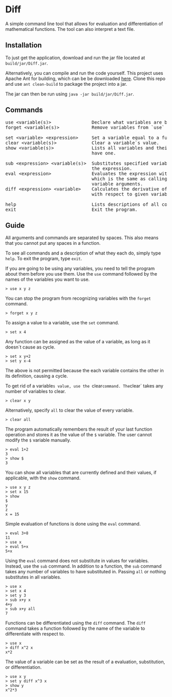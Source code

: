 # Diff
A simple command line tool that allows for evaluation and differentiation of mathematical functions. The tool can also interpret a text file.

## Installation
To just get the application, download and run the jar file located at `build/jar/Diff.jar`.

Alternatively, you can compile and run the code yourself. This project uses Apache Ant for building, which can be be downloaded [here](http://ant.apache.org/bindownload.cgi). Clone this repo and use `ant clean-build` to package the project into a jar.

The jar can then be run using `java -jar build/jar/Diff.jar`.

## Commands
<pre>
use &lt;variable(s)&gt;               Declare what variables are being used.
forget &lt;variable(s)&gt;            Remove variables from `use` list.

set &lt;variable> &lt;expression&gt;     Set a variable equal to a function.
clear &lt;variable(s)&gt;             Clear a variable`s value.
show &lt;variable(s)&gt;              Lists all variables and their values, if they
                                have one.

sub &lt;expression&gt; &lt;variable(s)&gt;  Substitutes specified variables and evaluates
                                the expression.
eval &lt;expression&gt;               Evaluates the expression without substitution,
                                which is the same as calling `sub` with no
                                variable arguments.
diff &lt;expression&gt; &lt;variable&gt;    Calculates the derivative of the expression
                                with respect to given variable.

help                            Lists descriptions of all commands.
exit                            Exit the program.
</pre>

## Guide
All arguments and commands are separated by spaces. This also means that you cannot put any spaces in a function.

To see all commands and a description of what they each do, simply type `help`. To exit the program, type `exit`.

If you are going to be using any variables, you need to tell the program about them before you use them. Use the `use` command followed by the names of the variables you want to use.

    > use x y z

You can stop the program from recognizing variables with the `forget` command.

    > forget x y z

To assign a value to a variable, use the `set` command.

    > set x 4

Any function can be assigned as the value of a variable, as long as it doesn`t cause as cycle.

    > set x y+2
    > set y x-4

The above is not permitted because the each variable contains the other in its definition, causing a cycle.

To get rid of a variable`s value, use the `clear` command. The `clear` takes any number of variables to clear.

    > clear x y

Alternatively, specify `all` to clear the value of every variable.

    > clear all

The program automatically remembers the result of your last function operation and stores it as the value of the `$` variable. The user cannot modify the `$` variable manually.

    > eval 1+2
    3
    > show $
    3

You can show all variables that are currently defined and their values, if applicable, with the `show` command.

    > use x y z
    > set x 15
    > show
    $
    y
    z
    x = 15

Simple evaluation of functions is done using the `eval` command.

    > eval 3+8
    11
    > use x
    > eval 5+x
    5+x

Using the `eval` command does not substitute in values for variables. Instead, use the `sub` command. In addition to a function, the `sub` command takes any number of variables to have substituted in. Passing `all` or nothing substitutes in all variables.

    > use x
    > set x 4
    > set y 3
    > sub x+y x
    4+y
    > sub x+y all
    7

Functions can be differentiated using the `diff` command. The `diff` command takes a function followed by the name of the variable to differentiate with respect to.

    > use x
    > diff x^2 x
    x*2

The value of a variable can be set as the result of a evaluation, substitution, or differentiation.

    > use x y
    > set y diff x^3 x
    > show y
    x^2*3
